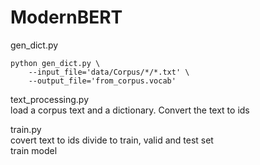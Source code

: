 # ModernBERT

gen_dict.py    

```
python gen_dict.py \
    --input_file='data/Corpus/*/*.txt' \
    --output_file='from_corpus.vocab'
```



text_processing.py    
load a corpus text and a dictionary. Convert the text to ids

train.py    
covert text to ids
divide to train, valid and test set    
train model    